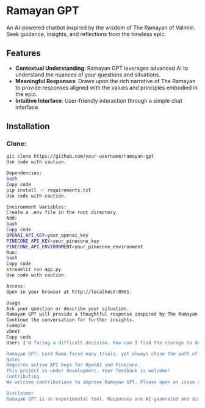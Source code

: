 # Ramayan GPT

An AI-powered chatbot inspired by the wisdom of The Ramayan of Valmiki. Seek guidance, insights, and reflections from the timeless epic.

## Features

- **Contextual Understanding**: Ramayan GPT leverages advanced AI to understand the nuances of your questions and situations.
- **Meaningful Responses**: Draws upon the rich narrative of The Ramayan to provide responses aligned with the values and principles embodied in the epic.
- **Intuitive Interface**: User-friendly interaction through a simple chat interface.

## Installation

### Clone:

```bash
git clone https://github.com/your-username/ramayan-gpt
Use code with caution.

Dependencies:
bash
Copy code
pip install -r requirements.txt
Use code with caution.

Environment Variables:
Create a .env file in the root directory.
Add:
bash
Copy code
OPENAI_API_KEY=your_openai_key
PINECONE_API_KEY=your_pinecone_key
PINECONE_API_ENVIRONMENT=your_pinecone_environment
Run:
bash
Copy code
streamlit run app.py
Use code with caution.

Access:
Open in your browser at http://localhost:8501.

Usage
Ask your question or describe your situation.
Ramayan GPT will provide a thoughtful response inspired by The Ramayan.
Continue the conversation for further insights.
Example
vbnet
Copy code
User: I'm facing a difficult decision. How can I find the courage to do what is right?

Ramayan GPT: Lord Rama faced many trials, yet always chose the path of dharma (duty). Remember that true strength lies not in the absence of fear, but in overcoming it for a greater purpose. Seek wisdom within yourself and trust your inner compass.
Notes
Requires active API keys for OpenAI and Pinecone.
This project is under development. Your feedback is welcome!
Contributing
We welcome contributions to improve Ramayan GPT. Please open an issue or submit a pull request.

Disclaimer
Ramayan GPT is an experimental tool. Responses are AI-generated and aim to reflect the principles of The Ramayan but may not always represent all viewpoints within the text.
